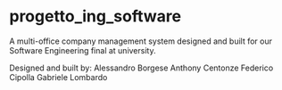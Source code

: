 # progetto_ing_software
A multi-office company management system designed and built for our Software Engineering final at university.

Designed and built by:
Alessandro Borgese
Anthony Centonze
Federico Cipolla
Gabriele Lombardo
